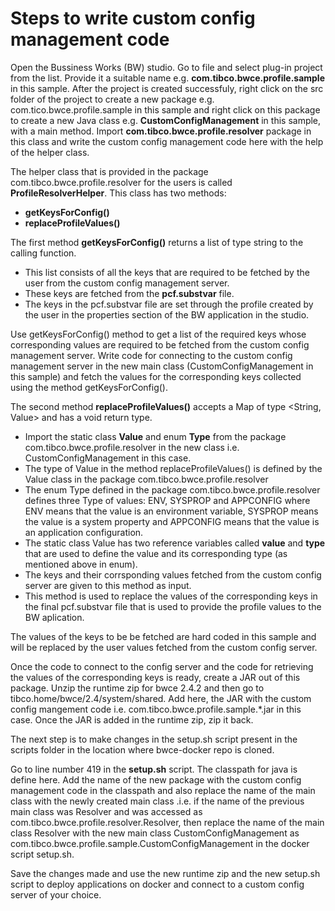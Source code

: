 # Steps to write custom config management code
Open the Bussiness Works (BW) studio. Go to file and select plug-in project from the list. Provide it a suitable name e.g. **com.tibco.bwce.profile.sample** in this sample.
After the project is created successfuly, right click on the src folder of the project to create a new package e.g. com.tico.bwce.profile.sample in this sample and right click on this package to create a new Java class e.g. **CustomConfigManagement** in this sample, with a main method. 
Import **com.tibco.bwce.profile.resolver** package in this class and write the custom config management code here with the help of the helper class.

The helper class that is provided in the package com.tibco.bwce.profile.resolver for the users is called **ProfileResolverHelper**.
This class has two methods: 
* **getKeysForConfig()** 
* **replaceProfileValues()**

The first method **getKeysForConfig()** returns a list of type string to the calling function.
* This list consists of all the keys that are required to be fetched by the user from the custom config management server.
* These keys are fetched from the **pcf.substvar** file.
* The keys in the pcf.substvar file are set through the profile created by the user in the properties section of the BW application in the studio.

Use getKeysForConfig() method to get a list of the required keys whose corresponding values are required to be fetched from the custom config management server.
Write code for connecting to the custom config management server in the new main class (CustomConfigManagement in this sample) and fetch the values for the corresponding keys collected using the method getKeysForConfig().

The second method **replaceProfileValues()** accepts a Map of type <String, Value> and has a void return type.
* Import the static class **Value** and enum **Type** from the package com.tibco.bwce.profile.resolver in the new class i.e. CustomConfigManagement in this case.
* The type of Value in the method replaceProfileValues() is defined by the Value class in the package com.tibco.bwce.profile.resolver
* The enum Type defined in the package com.tibco.bwce.profile.resolver defines three Type of values: ENV, SYSPROP and APPCONFIG where ENV means that the value is an environment variable, SYSPROP means the value is a system property and APPCONFIG  means that the value is an application configuration.
*	The static class Value has two reference variables called **value** and **type** that are used to define the value and its corresponding type (as mentioned above in enum).
* The keys and their corrsponding values fetched from the custom config server are given to this method as input.
* This method is used to replace the values of the corresponding keys in the final pcf.substvar file that is used to provide the profile values to the BW aplication.

The values of the  keys to be be fetched are hard coded in this sample and will be replaced by the user values fetched from the custom config server.

Once the code to connect to the config server and the code for retrieving the values of the corresponding keys is ready, create a JAR out of this package. Unzip the runtime zip for bwce 2.4.2 and then go to tibco.home/bwce/2.4/system/shared. Add here, the JAR with the custom config mangement code i.e. com.tibco.bwce.profile.sample.*.jar in this case. Once the JAR is added in the runtime zip, zip it back. 

The next step is to make changes in the setup.sh script present in the scripts folder in the location where bwce-docker repo is cloned.

Go to line number 419 in the **setup.sh** script. The classpath for java is define here. Add the name of the new package with the custom config management code in the classpath and also replace the name of the main class with the newly created main class .i.e. if the name of the previous main class was Resolver and was accessed as com.tibco.bwce.profile.resolver.Resolver, then replace the name of the main class Resolver with the new main class CustomConfigManagement as com.tibco.bwce.profile.sample.CustomConfigManagement in the docker script setup.sh.

Save the changes made and use the new runtime zip and the new setup.sh script to deploy applications on docker and connect to a custom config server of your choice.
